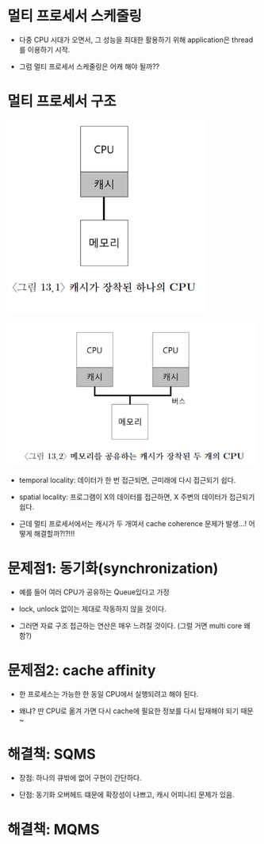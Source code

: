 # 멀티 프로세서 스케줄링

- 다중 CPU 시대가 오면서, 그 성능을 최대한 활용하기 위해 application은 thread를 이용하기 시작.

- 그럼 멀티 프로세서 스케줄링은 어캐 해야 될까??

# 멀티 프로세서 구조

![캐시가_장착된_하나의_CPU](캐시가_장착된_하나의_CPU.png)

![메모리를_공유하는_캐시가_장착된_두_개의_CPU](메모리를_공유하는_캐시가_장착된_두_개의_CPU.png)

- temporal locality: 데이터가 한 번 접근되면, 근미래에 다시 접근되기 쉽다.

- spatial locality: 프로그램이 X의 데이터를 접근하면, X 주변의 데이터가 접근되기 쉽다.

- 근데 멀티 프로세서에서는 캐시가 두 개여서 cache coherence 문제가 발생...! 어떻게 해결할까?!?!!!

# 문제점1: 동기화(synchronization)

- 예를 들어 여러 CPU가 공유하는 Queue있다고 가정

- lock, unlock 없이는 제대로 작동하지 않을 것이다.

- 그러면 자료 구조 접근하는 연산은 매우 느려질 것이다. (그럴 거면 multi core 왜함?)

# 문제점2: cache affinity

- 한 프로세스는 가능한 한 동일 CPU에서 실행되려고 해야 된다.

- 왜냐? 딴 CPU로 옮겨 가면 다시 cache에 필요한 정보를 다시 탑재해야 되기 때문~

# 해결책: SQMS

- 장점: 하나의 큐밖에 없어 구현이 간단하다.

- 단점: 동기화 오버헤드 떄문에 확장성이 나쁘고, 캐시 어피니티 문제가 있음.

# 해결책: MQMS

